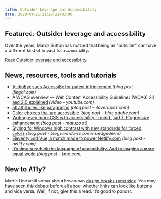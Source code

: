 ```yaml
---
title: Outsider Leverage and Accessibility
date: 2020-09-21T21:28:21+00:00
---
```


## Featured: Outsider leverage and accessibility

Over the years, Marcy Sutton has noticed that being an "outsider" can have a different kind of impact for accessibility.

Read [Outsider leverage and accessibility](https://marcysutton.com/outsider-leverage-accessibility/).

## News, resources, tools and tutorials

* [AudioEye sues AccessiBe for patent infringement](https://www.lflegal.com/2020/09/audioeye-vs-accessibe/) _(blog post – lflegal.com)_
* [A WCAG overview — Web Content Accessibility Guidelines (WCAG) 2.1 and 2.0 explained](https://www.youtube.com/watch?v=rIebSHUZz_w) _(video – youtube.com)_
* [alt attributes like paragraphs](https://daverupert.com/2020/09/alt-attributes-like-paragraphs/) _(blog post – daverupert.com)_
* [Color choices that are accessible](https://blog.adobe.com/en/2020/09/16/color-choices-that-are-accessible.html) _(blog post – blog.adobe.com)_
* [Writing even more CSS with accessibility in mind, part 1: Progressive enhancement](https://www.matuzo.at/blog/writing-even-more-css-with-accessibility-in-mind-progressive-enhancement/) _(blog post – matuzo.at)_
* [Styling for Windows high contrast with new standards for forced colors](https://blogs.windows.com/msedgedev/2020/09/17/styling-for-windows-high-contrast-with-new-standards-for-forced-colors/) _(blog post – blogs.windows.com/msedgedevm)_
* [Eleventy and Vue, a match made to power Netlify.com](https://www.netlify.com/blog/2020/09/18/eleventy-and-vue-a-match-made-to-power-netlify.com/) _(blog post – netlify.com)_
* [It's time to rethink the language of accessibility. And to imagine a more equal world](https://time.com/5839846/rethink-the-language-accessibility-more-equal/) _(blog post – time.com)_

## New to A11y?

Martin Underhill writes about how when [design breaks semantics](https://www.tempertemper.net/blog/when-design-breaks-semantics). You may have seen this debate before all about whether links can look like buttons and vice versa. Well, if not, give this a read. It's good to ponder.